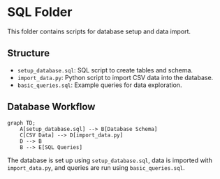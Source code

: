 # SQL Folder

This folder contains scripts for database setup and data import.

## Structure
- `setup_database.sql`: SQL script to create tables and schema.
- `import_data.py`: Python script to import CSV data into the database.
- `basic_queries.sql`: Example queries for data exploration.

## Database Workflow

```mermaid
graph TD;
    A[setup_database.sql] --> B[Database Schema]
    C[CSV Data] --> D[import_data.py]
    D --> B
    B --> E[SQL Queries]
```

The database is set up using `setup_database.sql`, data is imported with `import_data.py`, and queries are run using `basic_queries.sql`. 